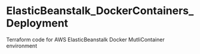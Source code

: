 # ElasticBeanstalk_DockerContainers_Deployment
Terraform code for AWS ElasticBeanstalk Docker MutliContainer environment 
